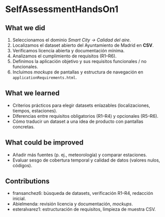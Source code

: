 # SelfAssessmentHandsOn1

## What we did
1. Seleccionamos el dominio *Smart City → Calidad del aire*.
2. Localizamos el dataset abierto del Ayuntamiento de Madrid en **CSV**.
3. Verificamos licencia abierta y documentación mínima.
4. Analizamos el cumplimiento de requisitos (R1–R6).
5. Definimos la aplicación objetivo y sus requisitos funcionales / no funcionales.
6. Incluimos *mockups* de pantallas y estructura de navegación en `applicationRequirements.html`.

## What we learned
- Criterios prácticos para elegir datasets enlazables (localizaciones, tiempos, estaciones).
- Diferencias entre requisitos obligatorios (R1–R4) y opcionales (R5–R6).
- Cómo traducir un dataset a una idea de producto con pantallas concretas.

## What could be improved
- Añadir más fuentes (p. ej., meteorología) y comparar estaciones.
- Evaluar sesgo de cobertura temporal y calidad de datos (valores nulos, códigos).

## Contributions
- fransanchez6: búsqueda de datasets, verificación R1–R4, redacción inicial.
- Abielmenda: revisión licencia y documentación, *mockups*.
- esteralvarez1: estructuración de requisitos, limpieza de muestra CSV.